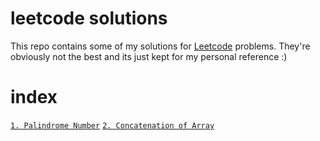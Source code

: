 # leetcode solutions

This repo contains some of my solutions for [Leetcode](https://leetcode.com) problems. They're obviously not the best and its just kept for my personal reference :)

# index

[`1. Palindrome Number`](https://github.com/carrotfarmer/leetcode-solutions/blob/main/palindrome-number.ts)
[`2. Concatenation of Array`](https://github.com/carrotfarmer/leetcode-solutions/blob/main/concatenation-of-array.ts)

